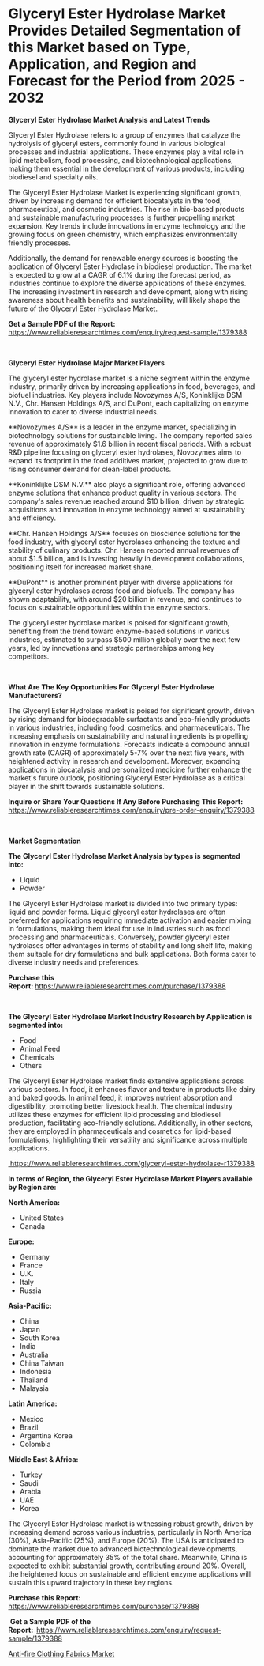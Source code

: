 <p><h1>Glyceryl Ester Hydrolase Market Provides Detailed Segmentation of this Market based on Type, Application, and Region and Forecast for the Period from 2025 - 2032</h1></p><p><strong>Glyceryl Ester Hydrolase Market Analysis and Latest Trends</strong></p>
<p><p>Glyceryl Ester Hydrolase refers to a group of enzymes that catalyze the hydrolysis of glyceryl esters, commonly found in various biological processes and industrial applications. These enzymes play a vital role in lipid metabolism, food processing, and biotechnological applications, making them essential in the development of various products, including biodiesel and specialty oils.</p><p>The Glyceryl Ester Hydrolase Market is experiencing significant growth, driven by increasing demand for efficient biocatalysts in the food, pharmaceutical, and cosmetic industries. The rise in bio-based products and sustainable manufacturing processes is further propelling market expansion. Key trends include innovations in enzyme technology and the growing focus on green chemistry, which emphasizes environmentally friendly processes.</p><p>Additionally, the demand for renewable energy sources is boosting the application of Glyceryl Ester Hydrolase in biodiesel production. The market is expected to grow at a CAGR of 6.1% during the forecast period, as industries continue to explore the diverse applications of these enzymes. The increasing investment in research and development, along with rising awareness about health benefits and sustainability, will likely shape the future of the Glyceryl Ester Hydrolase Market.</p></p>
<p><strong>Get a Sample PDF of the Report:&nbsp;</strong> <a href="https://www.reliableresearchtimes.com/enquiry/request-sample/1379388?utm_campaign=1940&utm_medium=2&utm_source=Github&utm_content=ia&utm_term=01022025&utm_id=glyceryl-ester-hydrolase">https://www.reliableresearchtimes.com/enquiry/request-sample/1379388</a></p>
<p>&nbsp;</p>
<p><strong>Glyceryl Ester Hydrolase Major Market Players</strong></p>
<p><p>The glyceryl ester hydrolase market is a niche segment within the enzyme industry, primarily driven by increasing applications in food, beverages, and biofuel industries. Key players include Novozymes A/S, Koninklijke DSM N.V., Chr. Hansen Holdings A/S, and DuPont, each capitalizing on enzyme innovation to cater to diverse industrial needs.</p><p>**Novozymes A/S** is a leader in the enzyme market, specializing in biotechnology solutions for sustainable living. The company reported sales revenue of approximately $1.6 billion in recent fiscal periods. With a robust R&D pipeline focusing on glyceryl ester hydrolases, Novozymes aims to expand its footprint in the food additives market, projected to grow due to rising consumer demand for clean-label products.</p><p>**Koninklijke DSM N.V.** also plays a significant role, offering advanced enzyme solutions that enhance product quality in various sectors. The company's sales revenue reached around $10 billion, driven by strategic acquisitions and innovation in enzyme technology aimed at sustainability and efficiency.</p><p>**Chr. Hansen Holdings A/S** focuses on bioscience solutions for the food industry, with glyceryl ester hydrolases enhancing the texture and stability of culinary products. Chr. Hansen reported annual revenues of about $1.5 billion, and is investing heavily in development collaborations, positioning itself for increased market share.</p><p>**DuPont** is another prominent player with diverse applications for glyceryl ester hydrolases across food and biofuels. The company has shown adaptability, with around $20 billion in revenue, and continues to focus on sustainable opportunities within the enzyme sectors.</p><p>The glyceryl ester hydrolase market is poised for significant growth, benefiting from the trend toward enzyme-based solutions in various industries, estimated to surpass $500 million globally over the next few years, led by innovations and strategic partnerships among key competitors.</p></p>
<p>&nbsp;</p>
<p><strong>What Are The Key Opportunities For Glyceryl Ester Hydrolase Manufacturers?</strong></p>
<p><p>The Glyceryl Ester Hydrolase market is poised for significant growth, driven by rising demand for biodegradable surfactants and eco-friendly products in various industries, including food, cosmetics, and pharmaceuticals. The increasing emphasis on sustainability and natural ingredients is propelling innovation in enzyme formulations. Forecasts indicate a compound annual growth rate (CAGR) of approximately 5-7% over the next five years, with heightened activity in research and development. Moreover, expanding applications in biocatalysis and personalized medicine further enhance the market's future outlook, positioning Glyceryl Ester Hydrolase as a critical player in the shift towards sustainable solutions.</p></p>
<p><strong>Inquire or Share Your Questions If Any Before Purchasing This Report:</strong> <a href="https://www.reliableresearchtimes.com/enquiry/pre-order-enquiry/1379388?utm_campaign=1940&utm_medium=2&utm_source=Github&utm_content=ia&utm_term=01022025&utm_id=glyceryl-ester-hydrolase">https://www.reliableresearchtimes.com/enquiry/pre-order-enquiry/1379388</a></p>
<p>&nbsp;</p>
<p><strong>Market Segmentation</strong></p>
<p><strong>The Glyceryl Ester Hydrolase Market Analysis by types is segmented into:</strong></p>
<p><ul><li>Liquid</li><li>Powder</li></ul></p>
<p><p>The Glyceryl Ester Hydrolase market is divided into two primary types: liquid and powder forms. Liquid glyceryl ester hydrolases are often preferred for applications requiring immediate activation and easier mixing in formulations, making them ideal for use in industries such as food processing and pharmaceuticals. Conversely, powder glyceryl ester hydrolases offer advantages in terms of stability and long shelf life, making them suitable for dry formulations and bulk applications. Both forms cater to diverse industry needs and preferences.</p></p>
<p><strong>Purchase this Report:&nbsp;</strong><a href="https://www.reliableresearchtimes.com/purchase/1379388?utm_campaign=1940&utm_medium=2&utm_source=Github&utm_content=ia&utm_term=01022025&utm_id=glyceryl-ester-hydrolase">https://www.reliableresearchtimes.com/purchase/1379388</a></p>
<p>&nbsp;</p>
<p><strong>The Glyceryl Ester Hydrolase Market Industry Research by Application is segmented into:</strong></p>
<p><ul><li>Food</li><li>Animal Feed</li><li>Chemicals</li><li>Others</li></ul></p>
<p><p>The Glyceryl Ester Hydrolase market finds extensive applications across various sectors. In food, it enhances flavor and texture in products like dairy and baked goods. In animal feed, it improves nutrient absorption and digestibility, promoting better livestock health. The chemical industry utilizes these enzymes for efficient lipid processing and biodiesel production, facilitating eco-friendly solutions. Additionally, in other sectors, they are employed in pharmaceuticals and cosmetics for lipid-based formulations, highlighting their versatility and significance across multiple applications.</p></p>
<p><a href="https://www.reliableresearchtimes.com/glyceryl-ester-hydrolase-r1379388?utm_campaign=1940&utm_medium=2&utm_source=Github&utm_content=ia&utm_term=01022025&utm_id=glyceryl-ester-hydrolase">&nbsp;https://www.reliableresearchtimes.com/glyceryl-ester-hydrolase-r1379388</a></p>
<p><strong>In terms of Region, the Glyceryl Ester Hydrolase Market Players available by Region are:</strong></p>
<p>
    <p> <strong> North America: </strong>
        <ul>
            <li>United States</li>
            <li>Canada</li>
        </ul>
        </p> 
    <p> <strong> Europe: </strong>
        <ul>
            <li>Germany</li>
            <li>France</li>
            <li>U.K.</li>
            <li>Italy</li>
            <li>Russia</li>
        </ul>
        </p> 
    <p> <strong> Asia-Pacific: </strong>
        <ul>
            <li>China</li>
            <li>Japan</li>
            <li>South Korea</li>
            <li>India</li>
            <li>Australia</li>
            <li>China Taiwan</li>
            <li>Indonesia</li>
            <li>Thailand</li>
            <li>Malaysia</li>
        </ul>
        </p> 
    <p> <strong> Latin America: </strong>
        <ul>
            <li>Mexico</li>
            <li>Brazil</li>
            <li>Argentina Korea</li>
            <li>Colombia</li>
        </ul>
        </p> 
    <p> <strong> Middle East & Africa: </strong>
        <ul>
            <li>Turkey</li>
            <li>Saudi</li>
            <li>Arabia</li>
            <li>UAE</li>
            <li>Korea</li>
        </ul>
    </p>
    </p>
<p><p>The Glyceryl Ester Hydrolase market is witnessing robust growth, driven by increasing demand across various industries, particularly in North America (30%), Asia-Pacific (25%), and Europe (20%). The USA is anticipated to dominate the market due to advanced biotechnological developments, accounting for approximately 35% of the total share. Meanwhile, China is expected to exhibit substantial growth, contributing around 20%. Overall, the heightened focus on sustainable and efficient enzyme applications will sustain this upward trajectory in these key regions.</p></p>
<p><strong>Purchase this Report: </strong><a href="https://www.reliableresearchtimes.com/purchase/1379388?utm_campaign=1940&utm_medium=2&utm_source=Github&utm_content=ia&utm_term=01022025&utm_id=glyceryl-ester-hydrolase">https://www.reliableresearchtimes.com/purchase/1379388</a></p>
<p>&nbsp;<strong>Get a Sample PDF of the Report:&nbsp;&nbsp;</strong><a href="https://www.reliableresearchtimes.com/enquiry/request-sample/1379388?utm_campaign=1940&utm_medium=2&utm_source=Github&utm_content=ia&utm_term=01022025&utm_id=glyceryl-ester-hydrolase">https://www.reliableresearchtimes.com/enquiry/request-sample/1379388</a></p>
<p><strong></strong></p>
<p><p><a href="https://github.com/hgf64gh/Market-Research-Report-List-1/blob/main/anti-fire-clothing-fabrics-market.md?utm_campaign=1940&utm_medium=2&utm_source=Github&utm_content=ia&utm_term=01022025&utm_id=glyceryl-ester-hydrolase">Anti-fire Clothing Fabrics Market</a></p></p>
